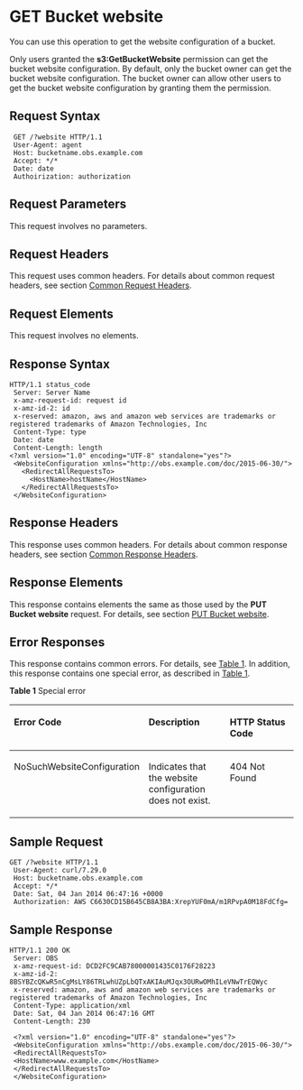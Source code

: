 # GET Bucket website<a name="EN-US_TOPIC_0125560494"></a>

You can use this operation to get the website configuration of a bucket.

Only users granted the  **s3:GetBucketWebsite**  permission can get the bucket website configuration. By default, only the bucket owner can get the bucket website configuration. The bucket owner can allow other users to get the bucket website configuration by granting them the permission.

## Request Syntax<a name="section12563221"></a>

```
 GET /?website HTTP/1.1 
 User-Agent: agent
 Host: bucketname.obs.example.com
 Accept: */*
 Date: date 
 Authoirization: authorization
```

## Request Parameters<a name="section45960129"></a>

This request involves no parameters.

## Request Headers<a name="section10987981"></a>

This request uses common headers. For details about common request headers, see section  [Common Request Headers](common-request-headers.md).

## Request Elements<a name="section31782970"></a>

This request involves no elements.

## Response Syntax<a name="section25229732"></a>

```
HTTP/1.1 status_code 
 Server: Server Name 
 x-amz-request-id: request id 
 x-amz-id-2: id 
 x-reserved: amazon, aws and amazon web services are trademarks or registered trademarks of Amazon Technologies, Inc
 Content-Type: type 
 Date: date  
 Content-Length: length     
<?xml version="1.0" encoding="UTF-8" standalone="yes"?> 
 <WebsiteConfiguration xmlns="http://obs.example.com/doc/2015-06-30/"> 
   <RedirectAllRequestsTo> 
     <HostName>hostName</HostName> 
   </RedirectAllRequestsTo> 
 </WebsiteConfiguration>
```

## Response Headers<a name="section25741004"></a>

This response uses common headers. For details about common response headers, see section  [Common Response Headers](common-response-headers.md).

## Response Elements<a name="section30342446"></a>

This response contains elements the same as those used by the  **PUT Bucket website** request. For details, see section [PUT Bucket website](put-bucket-website.md).

## Error Responses<a name="section4646565"></a>

This response contains common errors. For details, see  [Table 1](error-codes.md#table30733758). In addition, this response contains one special error, as described in [Table 1](#table19964345).

**Table  1**  Special error

<a name="table19964345"></a>
<table><thead align="left"><tr id="row14081115"><th class="cellrowborder" valign="top" width="33.33333333333333%" id="mcps1.2.4.1.1"><p id="p66828554"><a name="p66828554"></a><a name="p66828554"></a>Error Code</p>
</th>
<th class="cellrowborder" valign="top" width="33.33333333333333%" id="mcps1.2.4.1.2"><p id="p44403789"><a name="p44403789"></a><a name="p44403789"></a>Description</p>
</th>
<th class="cellrowborder" valign="top" width="33.33333333333333%" id="mcps1.2.4.1.3"><p id="p39937165"><a name="p39937165"></a><a name="p39937165"></a>HTTP Status Code</p>
</th>
</tr>
</thead>
<tbody><tr id="row13684913"><td class="cellrowborder" valign="top" width="33.33333333333333%" headers="mcps1.2.4.1.1 "><p id="p34736162"><a name="p34736162"></a><a name="p34736162"></a>NoSuchWebsiteConfiguration</p>
</td>
<td class="cellrowborder" valign="top" width="33.33333333333333%" headers="mcps1.2.4.1.2 "><p id="p62165703"><a name="p62165703"></a><a name="p62165703"></a>Indicates that the website configuration does not exist.</p>
</td>
<td class="cellrowborder" valign="top" width="33.33333333333333%" headers="mcps1.2.4.1.3 "><p id="p2257160"><a name="p2257160"></a><a name="p2257160"></a>404 Not Found</p>
</td>
</tr>
</tbody>
</table>

## Sample Request<a name="section34566005"></a>

```
GET /?website HTTP/1.1
 User-Agent: curl/7.29.0
 Host: bucketname.obs.example.com
 Accept: */*
 Date: Sat, 04 Jan 2014 06:47:16 +0000
 Authorization: AWS C6630CD15B645CB8A3BA:XrepYUF0mA/m1RPvpA0M18FdCfg=
```

## Sample Response<a name="section42658596"></a>

```
HTTP/1.1 200 OK 
 Server: OBS 
 x-amz-request-id: DCD2FC9CAB78000001435C0176F28223 
 x-amz-id-2: 8BSYBZcQKwR5nCgMsLY86TRLwhUZpLbQTxAKIAuMJqx3OURwOMhILeVNwTrEQWyc 
 x-reserved: amazon, aws and amazon web services are trademarks or registered trademarks of Amazon Technologies, Inc 
 Content-Type: application/xml
 Date: Sat, 04 Jan 2014 06:47:16 GMT 
 Content-Length: 230 

 <?xml version="1.0" encoding="UTF-8" standalone="yes"?> 
 <WebsiteConfiguration xmlns="http://obs.example.com/doc/2015-06-30/"> 
 <RedirectAllRequestsTo> 
 <HostName>www.example.com</HostName>
 </RedirectAllRequestsTo> 
 </WebsiteConfiguration>
```

